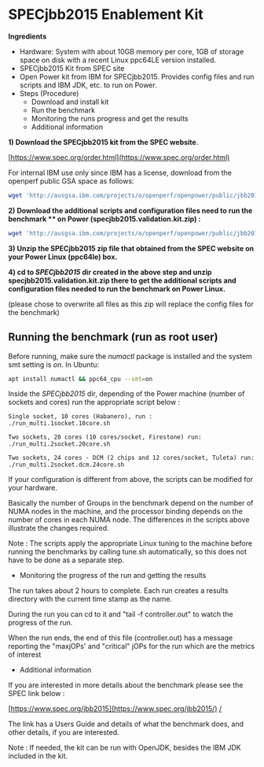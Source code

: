 # SPECjbb2015 Enablement Kit

**Ingredients**
 - Hardware: System with about 10GB memory per core, 1GB of storage space on disk with a recent Linux ppc64LE  version installed.
 - SPECjbb2015 Kit from SPEC site
 - Open Power kit from IBM  for SPECjbb2015. Provides config files and run scripts and IBM JDK, etc. to run on Power.
- Steps (Procedure)
  - Download and install kit
  - Run the benchmark
  - Monitoring the runs progress and get the results
  - Additional information
  
  
**1) Download the SPECjbb2015 kit from the SPEC website**.

  [https://www.spec.org/order.html](https://www.spec.org/order.html)

For internal IBM use only since IBM has a license, download from the openperf public GSA space as follows:

  ```bash
  wget 'http://ausgsa.ibm.com/projects/o/openperf/openpower/public/jbb2015/SPECjbb2015-1.00.zip'
  ```

**2) Download the additional scripts and configuration files need to run the benchmark  ** on Power (specjbb2015.validation.kit.zip) :**

  ```bash
  wget 'http://ausgsa.ibm.com/projects/o/openperf/openpower/public/jbb2015/specjbb2015.validation.kit.zip'
  ```

**3) Unzip the SPECjbb2015 zip file that obtained from the SPEC website on your Power Linux (ppc64le) box.**

**4) cd to _SPECjbb2015_ dir created in the above step and unzip specjbb2015.validation.kit.zip there to get the additional scripts and configuration files needed to run the benchmark on Power Linux.**

(please chose to overwrite all files as this zip will replace the config files for the benchmark)



## Running the benchmark (run as root user)

Before running, make sure the _numactl_ package is installed and the system smt setting is _on_. In Ubuntu:
```bash
apt install numactl && ppc64_cpu --smt=on
```

Inside the _SPECjbb2015_ dir, depending of the Power machine (number of sockets and cores) run the appropriate script below :

    Single socket, 10 cores (Habanero), run : ./run_multi.1socket.10core.sh 
    
    Two sockets, 20 cores (10 cores/socket, Firestone) run: ./run_multi.2socket.20core.sh
    
    Two sockets, 24 cores - DCM (2 chips and 12 cores/socket, Tuleta) run: ./run_multi.2socket.dcm.24core.sh

If your configuration is different from above, the scripts can be modified for your hardware. 

Basically the number of Groups in the benchmark depend on the number of NUMA nodes in the machine, and the processor binding depends on the number of cores in each NUMA node. The differences in the scripts above illustrate the changes required.

Note : The scripts apply the appropriate Linux tuning to the machine before running the benchmarks by calling tune.sh  automatically, so this does not have to be done as a separate step.

- Monitoring the progress of the run and getting the results

 The run  takes about 2 hours to complete. Each run creates a results directory with the current time stamp as the name.

During the run you can cd to it and &quot;tail -f controller.out&quot; to watch the progress of the run.

When the run ends,  the end of this file (controller.out) has a message reporting the &quot;maxjOPs&#39; and &quot;critical&quot; jOPs for the run which are the metrics of interest

- Additional information

If you are interested in more details about the benchmark please see the SPEC link below :

  [https://www.spec.org/jbb2015](https://www.spec.org/jbb2015/) [/](https://www.spec.org/jbb2015/)

The link has a Users Guide and details of what the benchmark does, and other details, if you are interested.

Note : If needed, the kit can be run with OpenJDK, besides the IBM JDK included in the kit. 
